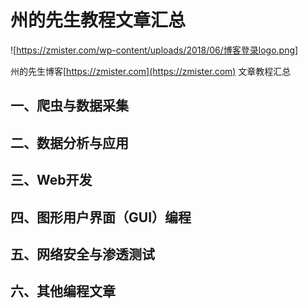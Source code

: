 # 州的先生教程文章汇总

![https://zmister.com/wp-content/uploads/2018/06/博客登录logo.png]

州的先生博客[https://zmister.com](https://zmister.com) 文章教程汇总

## 一、爬虫与数据采集
## 二、数据分析与应用
## 三、Web开发
## 四、图形用户界面（GUI）编程
## 五、网络安全与渗透测试
## 六、其他编程文章
